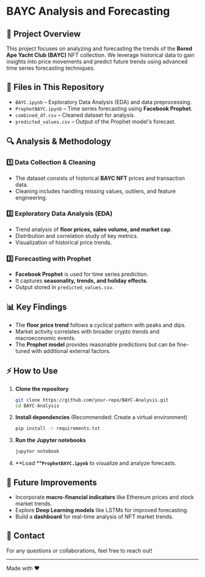 # BAYC Analysis and Forecasting

## 📌 Project Overview

This project focuses on analyzing and forecasting the trends of the **Bored Ape Yacht Club (BAYC)** NFT collection. We leverage historical data to gain insights into price movements and predict future trends using advanced time series forecasting techniques.

## 📂 Files in This Repository

- `BAYC.ipynb` – Exploratory Data Analysis (EDA) and data preprocessing.
- `ProphetBAYC.ipynb` – Time series forecasting using **Facebook Prophet**.
- `combined_df.csv` – Cleaned dataset for analysis.
- `predicted_values.csv` – Output of the Prophet model's forecast.

## 🔍 Analysis & Methodology

### 1️⃣ Data Collection & Cleaning

- The dataset consists of historical **BAYC NFT** prices and transaction data.
- Cleaning includes handling missing values, outliers, and feature engineering.

### 2️⃣ Exploratory Data Analysis (EDA)

- Trend analysis of **floor prices, sales volume, and market cap**.
- Distribution and correlation study of key metrics.
- Visualization of historical price trends.

### 3️⃣ Forecasting with Prophet

- **Facebook Prophet** is used for time series prediction.
- It captures **seasonality, trends, and holiday effects**.
- Output stored in `predicted_values.csv`.

## 📊 Key Findings

- The **floor price trend** follows a cyclical pattern with peaks and dips.
- Market activity correlates with broader crypto trends and macroeconomic events.
- The **Prophet model** provides reasonable predictions but can be fine-tuned with additional external factors.

## ⚡ How to Use

1. **Clone the repository**
   ```sh
   git clone https://github.com/your-repo/BAYC-Analysis.git
   cd BAYC-Analysis
   ```
2. **Install dependencies** (Recommended: Create a virtual environment)
   ```sh
   pip install -r requirements.txt
   ```
3. **Run the Jupyter notebooks**
   ```sh
   jupyter notebook
   ```
4. **Load ****`ProphetBAYC.ipynb`** to visualize and analyze forecasts.

## 🔧 Future Improvements

- Incorporate **macro-financial indicators** like Ethereum prices and stock market trends.
- Explore **Deep Learning models** like LSTMs for improved forecasting.
- Build a **dashboard** for real-time analysis of NFT market trends.

##

## 📩 Contact

For any questions or collaborations, feel free to reach out!

---

Made with ❤️


